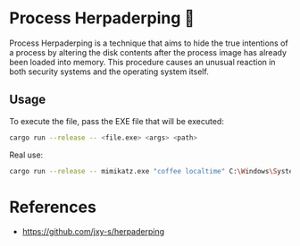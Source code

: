 # Process Herpaderping 🦀

Process Herpaderping is a technique that aims to hide the true intentions of a process by altering the disk contents after the process image has already been loaded into memory. This procedure causes an unusual reaction in both security systems and the operating system itself.

## Usage 

To execute the file, pass the EXE file that will be executed:
```sh
cargo run --release -- <file.exe> <args> <path>
```

Real use:
```sh
cargo run --release -- mimikatz.exe "coffee localtime" C:\Windows\System32\OneDriveSetup.exe
```

# References

* https://github.com/jxy-s/herpaderping